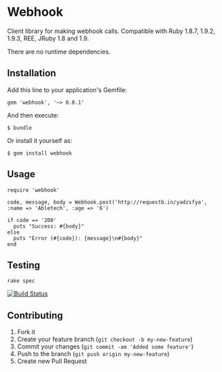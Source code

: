# Webhook

Client library for making webhook calls. Compatible with Ruby 1.8.7, 1.9.2, 1.9.3, REE, JRuby 1.8 and 1.9. 

There are no runtime dependencies. 

## Installation

Add this line to your application's Gemfile:

    gem 'webhook', '~> 0.0.1'

And then execute:

    $ bundle

Or install it yourself as:

    $ gem install webhook

## Usage

    require 'webhook'

    code, message, body = Webhook.post('http://requestb.in/yadzsfya', :name => 'Abletech', :age => '6')

    if code == '200'
      puts "Success: #{body}"
    else
      puts "Error (#{code}): {message}\n#{body}"
    end

## Testing

    rake spec

[![Build Status](https://secure.travis-ci.org/AbleTech/webhook.png)](http://travis-ci.org/AbleTech/webhook)

## Contributing

1. Fork it
2. Create your feature branch (`git checkout -b my-new-feature`)
3. Commit your changes (`git commit -am 'Added some feature'`)
4. Push to the branch (`git push origin my-new-feature`)
5. Create new Pull Request